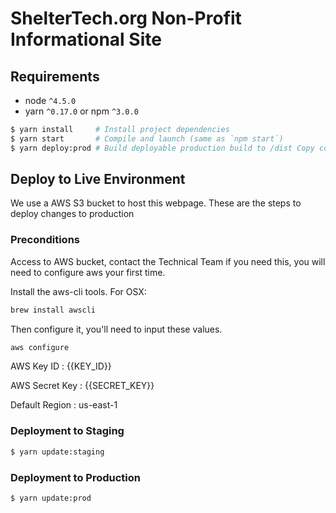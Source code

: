 # ShelterTech.org Non-Profit Informational Site

## Requirements
* node `^4.5.0`
* yarn `^0.17.0` or npm `^3.0.0`

```bash
$ yarn install     # Install project dependencies
$ yarn start       # Compile and launch (same as `npm start`)
$ yarn deploy:prod # Build deployable production build to /dist Copy contents to production directory
```

## Deploy to Live Environment

We use a AWS S3 bucket to host this webpage. These are the steps to deploy changes to production

### Preconditions

Access to AWS bucket, contact the Technical Team if you need this, you will need to configure aws your first time.

Install the aws-cli tools. For OSX:
```bash
brew install awscli
```
Then configure it, you'll need to input these values.
```bash
aws configure
```
AWS Key ID     : {{KEY_ID}}

AWS Secret Key : {{SECRET_KEY}}

Default Region : us-east-1

### Deployment to Staging
```bash
$ yarn update:staging
```
### Deployment to Production
```bash
$ yarn update:prod
```
